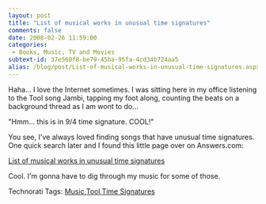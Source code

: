 ```yaml
---
layout: post
title: "List of musical works in unusual time signatures"
comments: false
date: 2008-02-26 11:59:00
categories:
 - Books, Music, TV and Movies
subtext-id: 37e560f8-be79-45ba-95fa-4cd34b724aa5
alias: /blog/post/List-of-musical-works-in-unusual-time-signatures.aspx
---
```



Haha... I love the Internet sometimes. I was sitting here in my office listening to the Tool song Jambi, tapping my foot along, counting the beats on a background thread as I am wont to do...

"Hmm... this is in 9/4 time signature. COOL!"

You see, I've always loved finding songs that have unusual time signatures. One quick search later and I found this little page over on Answers.com:

[List of musical works in unusual time signatures](http://www.answers.com/topic/list-of-musical-works-in-unusual-time-signatures)

Cool. I'm gonna have to dig through my music for some of those.

Technorati Tags: [Music](http://technorati.com/tags/Music),[Tool](http://technorati.com/tags/Tool),[Time Signatures](http://technorati.com/tags/Time%20Signatures)
